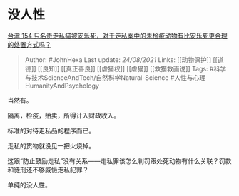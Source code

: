 # 没人性
[台湾 154 只名贵走私猫被安乐死，对于走私案中的未检疫动物有比安乐死更合理的处置方式吗？](https://www.zhihu.com/question/482057788/answer/2081045839)

> Author: #JohnHexa 
Last update: *24/08/2021* 
Links: [[动物保护]] [[道德]] [[良知]] [[真正善良]] [[虐猫权]] [[虐猫]] [[救猫救画说]]
Tags: #科学与技术ScienceAndTech/自然科学Natural-Science #人性与心理HumanityAndPsychology 

当然有。

隔离，检疫，拍卖，所得计入财政收入。

标准的对待走私品的程序而已。

走私的货物就没见一把火烧掉。

这跟“防止鼓励走私”没有关系——走私罪该怎么判罚跟处死动物有什么关联？罚款和徒刑还不够威慑走私犯罪？

单纯的没人性。